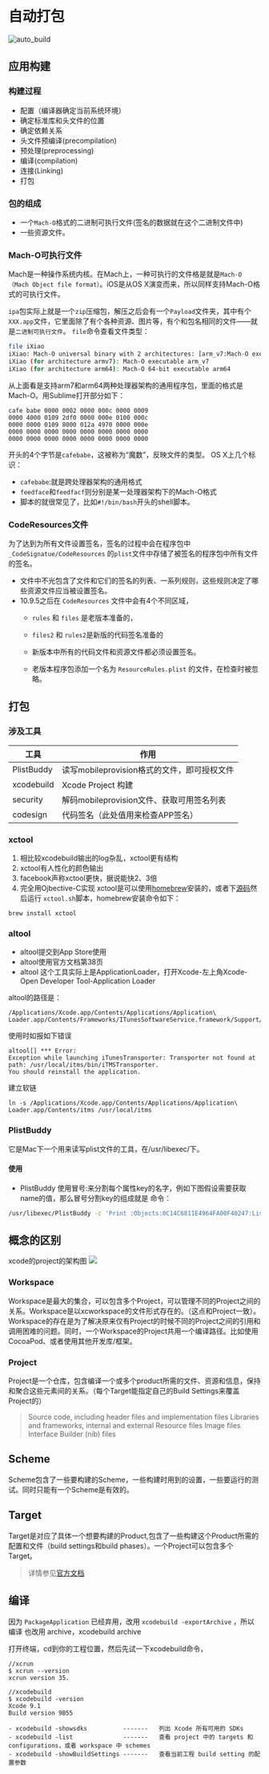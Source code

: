 # 自动打包 

![auto_build](/assets/packing/auto_build.jpg)

## 应用构建

### 构建过程
- 配置（编译器确定当前系统环境）
- 确定标准库和头文件的位置
- 确定依赖关系 
- 头文件预编译(precompilation) 
- 预处理(preprocessing) 
- 编译(compilation) 
- 连接(Linking) 
- 打包

### 包的组成
- 一个`Mach-O`格式的二进制可执行文件(签名的数据就在这个二进制文件中)
- 一些资源文件。

### Mach-O可执行文件

Mach是一种操作系统内核。在Mach上，一种可执行的文件格是就是`Mach-O（Mach Object file format）`。iOS是从OS X演变而来，所以同样支持Mach-O格式的可执行文件。

`ipa`包实际上就是一个`zip`压缩包，解压之后会有一个`Payload`文件夹，其中有个`XXX.app`文件，它里面除了有个各种资源、图片等，有个和包名相同的文件——就是`二进制可执行文件`。
`file`命令查看文件类型：
```bash
file iXiao
iXiao: Mach-O universal binary with 2 architectures: [arm_v7:Mach-O executable arm_v7] [arm64]
iXiao (for architecture armv7):	Mach-O executable arm_v7
iXiao (for architecture arm64):	Mach-O 64-bit executable arm64
```
从上面看是支持arm7和arm64两种处理器架构的通用程序包，里面的格式是Mach-O。用Sublime打开部分如下：
```
cafe babe 0000 0002 0000 000c 0000 0009
0000 4000 0109 2df0 0000 000e 0100 000c
0000 0000 0109 8000 012a 4970 0000 000e
0000 0000 0000 0000 0000 0000 0000 0000
0000 0000 0000 0000 0000 0000 0000 0000
``` 

开头的4个字节是`cafebabe`，这被称为“魔数”，反映文件的类型。
OS X上几个标识：

- `cafebabe`:就是跨处理器架构的通用格式
- `feedface`和`feedfacf`则分别是某一处理器架构下的Mach-O格式
- 脚本的就很常见了，比如`#!/bin/bash`开头的shell脚本。

### CodeResources文件

为了达到为所有文件设置签名，签名的过程中会在程序包中 `_CodeSignatue/CodeResources` 的`plist`文件中存储了被签名的程序包中所有文件的签名。

- 文件中不光包含了文件和它们的签名的列表、一系列规则，这些规则决定了哪些资源文件应当被设置签名。
- 10.9.5之后在 `CodeResources` 文件中会有4个不同区域，
  - `rules` 和 `files` 是老版本准备的，
  - `files2` 和 `rules2`是新版的代码签名准备的

  - 新版本中所有的代码文件和资源文件都必须设置签名。
  - 老版本程序包添加一个名为 `ResourceRules.plist` 的文件，在检查时被忽略。



## 打包

### 涉及工具
| 工具 |	作用 |
| --- | --- |
|PlistBuddy |	读写mobileprovision格式的文件，即可授权文件
|xcodebuild |	Xcode Project 构建
|security |	解码mobileprovision文件、获取可用签名列表
|codesign |	代码签名（此处值用来检查APP签名）


### xctool

1. 相比较xcodebuild输出的log杂乱，xctool更有结构
2. xctool有人性化的颜色输出
3. facebook声称xctool更快，据说能快2、3倍
4. 完全用Ojbective-C实现
xctool是可以使用[homebrew](http://brew.sh/)安装的，或者下[源码](https://github.com/facebook/xctool)然后运行 `xctool.sh`脚本，homebrew安装命令如下：

```
brew install xctool
```

### altool
- altool提交到App Store使用
- altool使用官方文档第38页
- altool 这个工具实际上是ApplicationLoader，打开Xcode-左上角Xcode-Open Developer Tool-Application Loader

altool的路径是：
```
/Applications/Xcode.app/Contents/Applications/Application\ Loader.app/Contents/Frameworks/ITunesSoftwareService.framework/Support/altool
```
使用时如报如下错误
```
altool[] *** Error: 
Exception while launching iTunesTransporter: Transporter not found at path: /usr/local/itms/bin/iTMSTransporter. 
You should reinstall the application.
```
建立软链
```
ln -s /Applications/Xcode.app/Contents/Applications/Application\ Loader.app/Contents/itms /usr/local/itms
```

### PlistBuddy
它是Mac下一个用来读写plist文件的工具，在/usr/libexec/下。
#### 使用
- PlistBuddy 使用冒号:来分割每个属性key的名字，例如下图假设需要获取name的值，那么冒号分割key的组成就是
命令：
```bash
/usr/libexec/PlistBuddy -c 'Print :Objects:0C14C6811E4964FA00F40247:List:2:name' $plistFile
```

## 概念的区别
xcode的project的架构图
![](/assets/packing/auto_build2.png)

### Workspace
Workspace是最大的集合，可以包含多个Project，可以管理不同的Project之间的关系。Workspace是以xcworkspace的文件形式存在的。（这点和Project一致）。Workspace的存在是为了解决原来仅有Project的时候不同的Project之间的引用和调用困难的问题。同时，一个Workspace的Project共用一个编译路径。比如使用CocoaPod、或者使用其他开发库/框架。

### Project
Project是一个仓库，包含编译一个或多个product所需的文件、资源和信息，保持和聚合这些元素间的关系。（每个Target能指定自己的Build Settings来覆盖Project的）
>Source code, including header files and implementation files
Libraries and frameworks, internal and external
Resource files
Image files
Interface Builder (nib) files

## Scheme
Scheme包含了一些要构建的Scheme，一些构建时用到的设置，一些要运行的测试。同时只能有一个Scheme是有效的。

## Target
Target是对应了具体一个想要构建的Product,包含了一些构建这个Product所需的配置和文件（build settings和build phases）。一个Project可以包含多个Target。

>详情参见[官方文档](https://developer.apple.com/library/ios/featuredarticles/XcodeConcepts/Concept-Targets.html#//apple_ref/doc/uid/TP40009328-CH4-SW1)


## 编译

因为 `PackageApplication` 已经弃用，改用 `xcodebuild -exportArchive` ，所以 编译 也改用 archive，xcodebuild archive

打开终端，cd到你的工程位置，然后先试一下xcodebuild命令，
```
//xcrun
$ xcrun --version
xcrun version 35.

//xcodebuild
$ xcodebuild -version
Xcode 9.1
Build version 9B55

```
```
- xcodebuild -showsdks          -------   列出 Xcode 所有可用的 SDKs
- xcodebuild -list              -------   查看 project 中的 targets 和 configurations，或者 workspace 中 schemes
- xcodebuild -showBuildSettings -------   查看当前工程 build setting 的配置参数
```
